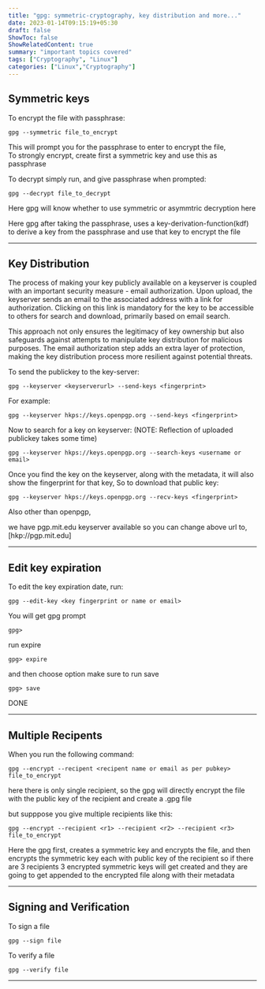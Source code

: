 ```yaml
---
title: "gpg: symmetric-cryptography, key distribution and more..."
date: 2023-01-14T09:15:19+05:30
draft: false
ShowToc: false
ShowRelatedContent: true
summary: "important topics covered"
tags: ["Cryptography", "Linux"]
categories: ["Linux","Cryptography"]
---
```



## Symmetric keys

To encrypt the file with passphrase:
```shell
gpg --symmetric file_to_encrypt
```
This will prompt you for the passphrase to enter to encrypt the file,  
To strongly encrypt, create first a symmetric key and use this as passphrase  

To decrypt simply run, and give passphrase when prompted:  
```shell
gpg --decrypt file_to_decrypt
```   
Here gpg will know whether to use symmetric or asymmtric decryption here

Here gpg after taking the passphrase, uses a key-derivation-function(kdf) to derive a key from the passphrase and use that key to   encrypt the file

---

## Key Distribution
The process of making your key publicly available on a keyserver is coupled with an important security measure - email authorization. Upon upload, the keyserver sends an email to the associated address with a link for authorization. Clicking on this link is mandatory for the key to be accessible to others for search and download, primarily based on email search.

This approach not only ensures the legitimacy of key ownership but also safeguards against attempts to manipulate key distribution for malicious purposes. The email authorization step adds an extra layer of protection, making the key distribution process more resilient against potential threats.



To send the publickey to the key-server:
```shell
gpg --keyserver <keyserverurl> --send-keys <fingerprint>
```

For example:
```shell
gpg --keyserver hkps://keys.openpgp.org --send-keys <fingerprint>
```
          
Now to search for a key on keyserver: (NOTE: Reflection of uploaded publickey takes some time)
```shell
gpg --keyserver hkps://keys.openpgp.org --search-keys <username or email>
```

Once you find the key on the keyserver, along with the metadata, it will also show the fingerprint for that key,
So to download that public key:
```shell
gpg --keyserver hkps://keys.openpgp.org --recv-keys <fingerprint>
```

Also other than openpgp,

we have pgp.mit.edu keyserver available
so you can change above url to, [hkp://pgp.mit.edu]

---

## Edit key expiration

To edit the key expiration date, 
run:
```shell
gpg --edit-key <key fingerprint or name or email>
```      
You will get gpg prompt
```shell
gpg> 
```
run expire
```shell
gpg> expire
```
and then choose option
make sure to run save

```shell
gpg> save
```

DONE


---

## Multiple Recipents

When you run the following command:
```shell    
gpg --encrypt --recipent <recipent name or email as per pubkey> file_to_encrypt
```

here there is only single recipient, so the gpg will directly encrypt the file with the public key of the recipient and create a .gpg file


but supppose you give multiple recipients like this:
```shell
gpg --encrypt --recipient <r1> --recipient <r2> --recipient <r3> file_to_encrypt
```

Here the gpg first, creates a symmetric key and encrypts the file, and then encrypts the symmetric key each with public key of the recipient so if there are 3 recipients
3 encrypted symmetric keys will get created and they are going to get appended to the encrypted file along with their metadata


---


## Signing and Verification

To sign a file
```shell
gpg --sign file
```

To verify a file
```shell
gpg --verify file
```

---